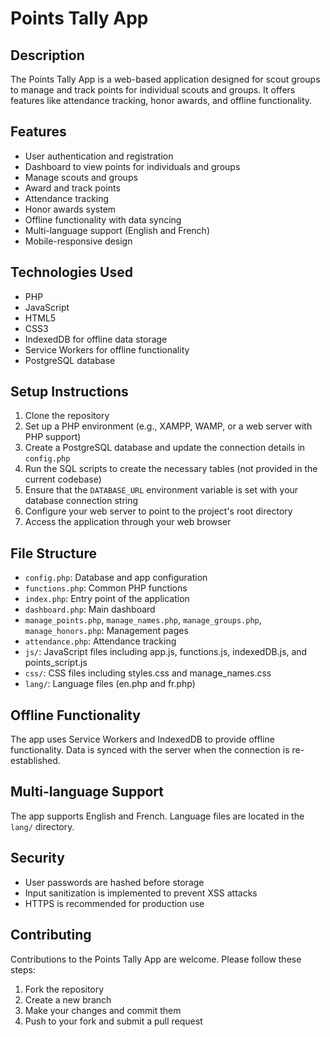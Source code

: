 # Points Tally App

## Description

The Points Tally App is a web-based application designed for scout groups to manage and track points for individual scouts and groups. It offers features like attendance tracking, honor awards, and offline functionality.

## Features

- User authentication and registration
- Dashboard to view points for individuals and groups
- Manage scouts and groups
- Award and track points
- Attendance tracking
- Honor awards system
- Offline functionality with data syncing
- Multi-language support (English and French)
- Mobile-responsive design

## Technologies Used

- PHP
- JavaScript
- HTML5
- CSS3
- IndexedDB for offline data storage
- Service Workers for offline functionality
- PostgreSQL database

## Setup Instructions

1. Clone the repository
2. Set up a PHP environment (e.g., XAMPP, WAMP, or a web server with PHP support)
3. Create a PostgreSQL database and update the connection details in `config.php`
4. Run the SQL scripts to create the necessary tables (not provided in the current codebase)
5. Ensure that the `DATABASE_URL` environment variable is set with your database connection string
6. Configure your web server to point to the project's root directory
7. Access the application through your web browser

## File Structure

- `config.php`: Database and app configuration
- `functions.php`: Common PHP functions
- `index.php`: Entry point of the application
- `dashboard.php`: Main dashboard
- `manage_points.php`, `manage_names.php`, `manage_groups.php`, `manage_honors.php`: Management pages
- `attendance.php`: Attendance tracking
- `js/`: JavaScript files including app.js, functions.js, indexedDB.js, and points_script.js
- `css/`: CSS files including styles.css and manage_names.css
- `lang/`: Language files (en.php and fr.php)

## Offline Functionality

The app uses Service Workers and IndexedDB to provide offline functionality. Data is synced with the server when the connection is re-established.

## Multi-language Support

The app supports English and French. Language files are located in the `lang/` directory.

## Security

- User passwords are hashed before storage
- Input sanitization is implemented to prevent XSS attacks
- HTTPS is recommended for production use

## Contributing

Contributions to the Points Tally App are welcome. Please follow these steps:

1. Fork the repository
2. Create a new branch
3. Make your changes and commit them
4. Push to your fork and submit a pull request
